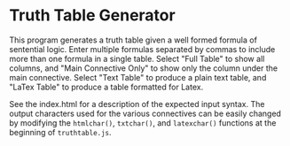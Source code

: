 Truth Table Generator
=====================

This program generates a truth table given a well formed formula of sentential logic.  Enter multiple formulas separated by commas to include more than one formula in a single table.  Select "Full Table" to show all columns, and "Main Connective Only" to show only the column under the main connective.  Select "Text Table" to produce a plain text table, and "LaTex Table" to produce a  table formatted for Latex.

See the index.html for a description of the expected input syntax.  The output characters used for the various connectives can be easily changed by modifying the `htmlchar()`, `txtchar()`, and `latexchar()` functions at the beginning of `truthtable.js`.